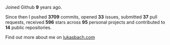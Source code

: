 Joined Github **9** years ago.

Since then I pushed **3709** commits, opened **33** issues, submitted **37** pull requests, received **596** stars across **95** personal projects and contributed to **14** public repositories.

Find out more about me on [lukasbach.com](https://lukasbach.com)
